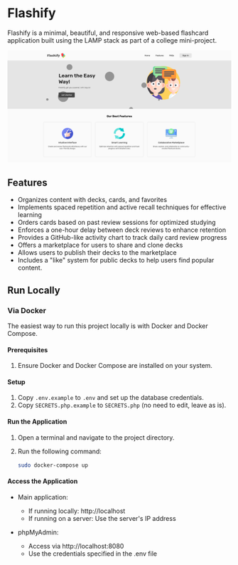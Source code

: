 # Flashify

Flashify is a minimal, beautiful, and responsive web-based flashcard application built using the LAMP stack as part of a college mini-project.

![Flashify Landing Page](./landing-page.png)

## Features

- Organizes content with decks, cards, and favorites
- Implements spaced repetition and active recall techniques for effective learning
- Orders cards based on past review sessions for optimized studying
- Enforces a one-hour delay between deck reviews to enhance retention
- Provides a GitHub-like activity chart to track daily card review progress
- Offers a marketplace for users to share and clone decks
- Allows users to publish their decks to the marketplace
- Includes a "like" system for public decks to help users find popular content.

## Run Locally

### Via Docker

The easiest way to run this project locally is with Docker and Docker Compose.

#### Prerequisites

1. Ensure Docker and Docker Compose are installed on your system.

#### Setup

1. Copy `.env.example` to `.env` and set up the database credentials.
2. Copy `SECRETS.php.example` to `SECRETS.php` (no need to edit, leave as is).

#### Run the Application

1. Open a terminal and navigate to the project directory.
2. Run the following command:
  
    ```bash
    sudo docker-compose up
    ```

#### Access the Application

- Main application:
  - If running locally: http://localhost
  - If running on a server: Use the server's IP address

- phpMyAdmin:
  - Access via http://localhost:8080
  - Use the credentials specified in the .env file